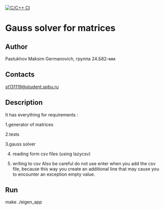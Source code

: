 [![C/C++ CI](https://github.com/MaxPastukhov15/AlgorithmsAndDataStructures/actions/workflows/c-cpp.yml/badge.svg)](https://github.com/MaxPastukhov15/AlgorithmsAndDataStructures/actions/workflows/c-cpp.yml)
# Gauss solver for matrices
## Author
Pastukhov Maksim Germanovich, группа 24.Б82-мм
## Contacts
st131119@student.spbu.ru
## Description 
  It has everything for requirements :
  
  1.generator of matrices
  
  2.tests
  
  3.gauss solver
  
  4. reading form csv files (using lazycsv)
  
  5. writing to csv
  Also be careful 
  do not use enter when you add the csv file, 
  because this way you create an additional line that may cause you to encounter an exception empty value.
## Run
 make
 ./eigen_app
  



